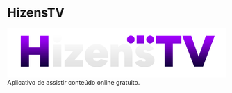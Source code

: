 # HizensTV
![Hizens TV](https://raw.githubusercontent.com/Vanelton/HizensTV/main/images/Logo.png)
Aplicativo de assistir conteúdo online gratuito.
